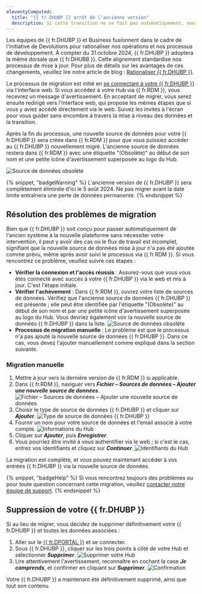 ```yaml
---
eleventyComputed:
  title: "{{ fr.DHUBP }} arrêt de l'ancienne version"
  description: Si cette transition ne se fait pas automatiquement, vous devrez migrer vos données manuellement.
---
```

Les équipes de {{ fr.DHUBP }} et Business fusionnent dans le cadre de l'initiative de Devolutions pour rationaliser nos opérations et nos processus de développement. À compter du 31 octobre 2024, {{ fr.DHUBP }} adoptera la même dorsale que {{ fr.DHUBB }}. Cette alignement standardise nos processus de mise à jour. Pour plus de détails sur les avantages de ces changements, veuillez lire notre article de blog : [Rationaliser {{ fr.DHUBP }}](https://blog.devolutions.net/2023/10/streamlining-devolutions-hub-personal/).

Le processus de migration est initié en [se connectant à votre {{ fr.DHUBP }}](https://hub.devolutions.net) via l'interface web. Si vous accédez à votre Hub via {{ fr.RDM }}, vous recevrez un message d'avertissement. En acceptant de migrer, vous serez ensuite redirigé vers l'interface web, qui propose les mêmes étapes que si vous y aviez accédé directement via le web. Suivez les invites à l'écran pour vous guider sans encombre à travers la mise à niveau des données et la transition.

Après la fin du processus, une nouvelle source de données pour votre {{ fr.DHUBP }} sera créée dans {{ fr.RDM }} pour que vous puissiez accéder au {{ fr.DHUBP }} nouvellement migré. L'ancienne source de données restera dans {{ fr.RDM }} avec une étiquette "(Obsolète)" au début de son nom et une petite icône d'avertissement superposée au logo du Hub.

![Source de données obsolète](https://cdnweb.devolutions.net/docs/RDMW2050_2024_1.png)

{% snippet, "badgeWarning" %}
L'ancienne version de {{ fr.DHUBP }} sera complètement éliminée d'ici le 5 août 2024. Ne pas migrer avant la date limite entraînera une perte de données permanente.
{% endsnippet %}

## Résolution des problèmes de migration

Bien que {{ fr.DHUBP }} soit conçu pour passer automatiquement de l'ancien système à la nouvelle plateforme sans nécessiter votre intervention, il peut y avoir des cas où le flux de travail est incomplet, signifiant que la nouvelle source de données mise à jour n'a pas été ajoutée comme prévu, même après avoir suivi le processus via {{ fr.RDM }}. Si vous rencontrez ce problème, veuillez suivre ces étapes :

* **Vérifier la connexion et l'accès réussis** : Assurez-vous que vous vous êtes connecté avec succès à votre {{ fr.DHUBP }} via le web et mis à jour. C'est l'étape initiale.
* **Vérifier l'achèvement** : Dans {{ fr.RDM }}, ouvrez votre liste de sources de données. Vérifiez que l'ancienne source de données {{ fr.DHUBP }} est présente ; elle peut être identifiée par l'étiquette "(Obsolète)" au début de son nom et par une petite icône d'avertissement superposée au logo du Hub. Vous devriez également voir la nouvelle source de données {{ fr.DHUBP }} dans la liste.
![Source de données obsolète](https://cdnweb.devolutions.net/docs/RDMW2050_2024_1.png)
* **Processus de migration manuelle** : Le problème est que le processus n'a pas ajouté la nouvelle source de données {{ fr.DHUBP }}. Dans ce cas, vous devez l'ajouter manuellement comme expliqué dans la section suivante.

### Migration manuelle
1. Mettre à jour vers la dernière version de {{ fr.RDM }} si applicable.
1. Dans {{ fr.RDM }}, naviguer vers ***Fichier – Sources de données – Ajouter une nouvelle source de données***.
![Fichier – Sources de données – Ajouter une nouvelle source de données](https://cdnweb.devolutions.net/docs/RDMW2047_2024_1.png)
1. Choisir le type de source de données {{ fr.DHUBP }} et cliquer sur ***Ajouter***.
![Type de source de données {{ fr.DHUBP }}](https://cdnweb.devolutions.net/docs/RDMW2048_2024_1.png)
1. Fournir un nom pour votre source de données et l'email associé à votre compte.
![Informations du Hub](https://cdnweb.devolutions.net/docs/RDMW2049_2024_1.png)
1. Cliquer sur ***Ajouter***, puis ***Enregistrer***.
1. Vous pourriez être invité à vous authentifier via le web ; si c'est le cas, entrez vos identifiants et cliquez sur ***Continuer***.
![Identifiants du Hub](https://cdnweb.devolutions.net/docs/CLOUD2002_2024_1.png)

La migration est complète, et vous pouvez maintenant accéder à vos entrées {{ fr.DHUBP }} via la nouvelle source de données.

{% snippet, "badgeHelp" %}
Si vous rencontrez toujours des problèmes ou pour toute question concernant cette migration, veuillez [contacter notre équipe de support](mailto:service@devolutions.net).
{% endsnippet %}

## Suppression de votre {{ fr.DHUBP }}

Si au lieu de migrer, vous décidez de supprimer définitivement votre {{ fr.DHUBP }} et toutes les données associées :

1. Aller sur le [{{ fr.DPORTAL }}](https://portal.devolutions.com/hub-personal) et se connecter.
1. Sous {{ fr.DHUBP }}, cliquer sur les trois points à côté de votre Hub et sélectionner ***Supprimer***.
![Supprimer votre Hub](https://cdnweb.devolutions.net/docs/CLOUD2000_2024_1.png)
1. Lire attentivement l'avertissement, reconnaître en cochant la case ***Je comprends***, et confirmer en cliquant sur ***Supprimer***.
![Confirmation](https://cdnweb.devolutions.net/docs/CLOUD2001_2024_1.png)

Votre {{ fr.DHUBP }} a maintenant été définitivement supprimé, ainsi que tout son contenu.